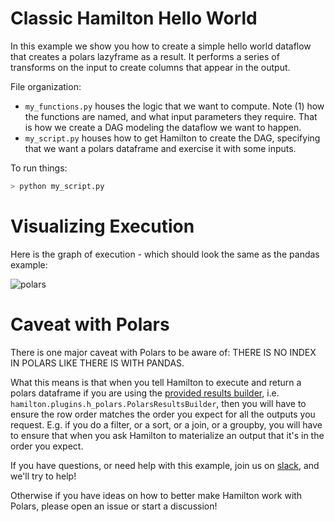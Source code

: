 # Classic Hamilton Hello World

In this example we show you how to create a simple hello world dataflow that
creates a polars lazyframe as a result. It performs a series of transforms on the
input to create columns that appear in the output.

File organization:

* `my_functions.py` houses the logic that we want to compute.
Note (1) how the functions are named, and what input
parameters they require. That is how we create a DAG modeling the dataflow we want to happen.
* `my_script.py` houses how to get Hamilton to create the DAG, specifying that we want a polars dataframe and
exercise it with some inputs.

To run things:
```bash
> python my_script.py
```

# Visualizing Execution
Here is the graph of execution - which should look the same as the pandas example:

![polars](polars.png)

# Caveat with Polars
There is one major caveat with Polars to be aware of: THERE IS NO INDEX IN POLARS LIKE THERE IS WITH PANDAS.

What this means is that when you tell Hamilton to execute and return a polars dataframe if you are using the
[provided results builder](https://github.com/apache/hamilton/blob/sf-hamilton-1.14.1/hamilton/plugins/h_polars.py#L8), i.e. `hamilton.plugins.h_polars.PolarsResultsBuilder`, then you will have to
ensure the row order matches the order you expect for all the outputs you request. E.g. if you do a filter, or a sort,
or a join, or a groupby, you will have to ensure that when you ask Hamilton to materialize an output that it's in the
order you expect.

If you have questions, or need help with this example,
join us on [slack](https://join.slack.com/t/hamilton-opensource/shared_invite/zt-2niepkra8-DGKGf_tTYhXuJWBTXtIs4g), and we'll try to help!

Otherwise if you have ideas on how to better make Hamilton work with Polars, please open an issue or start a discussion!
